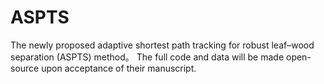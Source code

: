 # ASPTS
The newly proposed adaptive shortest path tracking for robust leaf–wood separation (ASPTS) method。
The full code and data will be made open-source upon acceptance of their manuscript.
